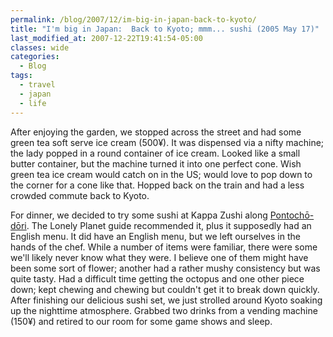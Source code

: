```yaml
---
permalink: /blog/2007/12/im-big-in-japan-back-to-kyoto/
title: "I'm big in Japan:  Back to Kyoto; mmm... sushi (2005 May 17)"
last_modified_at: 2007-12-22T19:41:54-05:00
classes: wide
categories:
  - Blog
tags:
  - travel
  - japan
  - life
---
```


After enjoying the garden, we stopped across the street and had some green tea soft serve ice cream (500&yen;).  It was
dispensed via a nifty machine; the lady popped in a round container of ice cream.  Looked like a small butter container,
but the machine turned it into one perfect cone.  Wish green tea ice cream would catch on in the US; would love to pop
down to the corner for a cone like that.  Hopped back on the train and had a less crowded commute back to Kyoto.

For dinner, we decided to try some sushi at Kappa Zushi along [Pontochō-dōri](http://en.wikipedia.org/wiki/Pontocho).
The Lonely Planet guide recommended it, plus it supposedly had an English menu.  It did have an English menu, but we
left ourselves in the hands of the chef.  While a number of items were familiar, there were some we'll likely never know
what they were.  I believe one of them might have been some sort of flower; another had a rather mushy consistency but
was quite tasty.  Had a difficult time getting the octopus and one other piece down; kept chewing and chewing but couldn't
get it to break down quickly.  After finishing our delicious sushi set, we just strolled around Kyoto soaking up the
nighttime atmosphere.  Grabbed two drinks from a vending machine (150&yen;) and retired to our room for some game shows
and sleep.